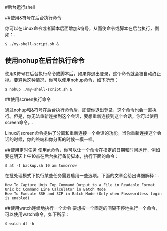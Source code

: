 #后台运行shell

##使用&符号在后台执行命令

你可以在Linux命令或者脚本后面增加&符号，从而使命令或脚本在后台执行，例如：.

    $ ./my-shell-script.sh &
 

## 使用nohup在后台执行命令 ##
使用&符号在后台执行命令或脚本后，如果你退出登录，这个命令就会被自动终止掉。要避免这种情况，你可以使用nohup命令，如下所示：

    $ nohup ./my-shell-script.sh &
 

##使用screen执行命令

通过nohup和&符号在后台执行命令后，即使你退出登录，这个命令也会一直执行。但是，你无法重新连接到这个会话，要想重新连接到这个会话，你可以使用screen命令。.

Linux的screen命令提供了分离和重新连接一个会话的功能。当你重新连接这个会话的时候，你的终端和你分离的时候一模一样。

 

##使用定时任务
使用at命令，你可以让一个命令在指定的日期和时间运行，例如要在明天上午10点在后台执行备份脚本，执行下面的命令：

    $ at -f backup.sh 10 am tomorrow
 

在批处理模式下执行某些任务需要启用一些选项。下面的文章会给出详细解释：.

    How To Capture Unix Top Command Output to a File in Readable Format
    Unix bc Command Line Calculator in Batch Mode
    How To Execute SSH and SCP in Batch Mode (Only when Passwordless login is enabled)

##使用watch连续地执行一个命令
要想按一个固定的间隔不停地执行一个命令，可以使用watch命令，如下所示：

    $ watch df -h